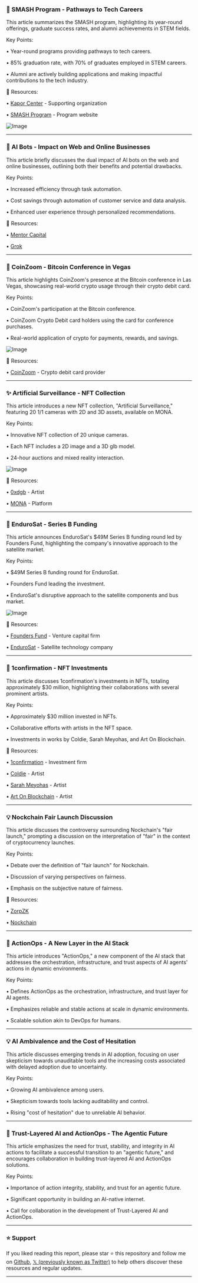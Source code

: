### 🤖 SMASH Program - Pathways to Tech Careers

This article summarizes the SMASH program, highlighting its year-round offerings, graduate success rates, and alumni achievements in STEM fields.

Key Points:

• Year-round programs providing pathways to tech careers.


• 85% graduation rate, with 70% of graduates employed in STEM careers.


• Alumni are actively building applications and making impactful contributions to the tech industry.


🔗 Resources:

• [Kapor Center](https://x.com/KaporCenter) - Supporting organization


• [SMASH Program](https://x.com/SMASHprogram) - Program website


![Image](https://pbs.twimg.com/ext_tw_video_thumb/1927463168084791296/pu/img/LngHziHyyBeOnBtj.jpg)


---

### 🤖 AI Bots - Impact on Web and Online Businesses

This article briefly discusses the dual impact of AI bots on the web and online businesses, outlining both their benefits and potential drawbacks.

Key Points:

• Increased efficiency through task automation.


• Cost savings through automation of customer service and data analysis.


• Enhanced user experience through personalized recommendations.


🔗 Resources:

• [Mentor Capital](https://x.com/mentorcapital1)


• [Grok](https://x.com/grok)


---

### 🚀 CoinZoom - Bitcoin Conference in Vegas

This article highlights CoinZoom's presence at the Bitcoin conference in Las Vegas, showcasing real-world crypto usage through their crypto debit card.

Key Points:

• CoinZoom's participation at the Bitcoin conference.


• CoinZoom Crypto Debit card holders using the card for conference purchases.


• Real-world application of crypto for payments, rewards, and savings.


![Image](https://pbs.twimg.com/media/Gr-q1fRXEAAS9fp?format=jpg&name=small)

🔗 Resources:

• [CoinZoom](https://x.com/GetCoinZoom) - Crypto debit card provider


---

### ✨ Artificial Surveillance - NFT Collection

This article introduces a new NFT collection, "Artificial Surveillance," featuring 20 1/1 cameras with 2D and 3D assets, available on MONA.

Key Points:

• Innovative NFT collection of 20 unique cameras.


• Each NFT includes a 2D image and a 3D glb model.


• 24-hour auctions and mixed reality interaction.


![Image](https://pbs.twimg.com/amplify_video_thumb/1927392591307288576/img/vP9lKcnVMq0BLJvx.jpg)

🔗 Resources:

• [0xdgb](https://x.com/0xdgb) - Artist


• [MONA](https://mona.co/) - Platform


---

### 🚀 EnduroSat - Series B Funding

This article announces EnduroSat's $49M Series B funding round led by Founders Fund, highlighting the company's innovative approach to the satellite market.

Key Points:

• $49M Series B funding round for EnduroSat.


• Founders Fund leading the investment.


• EnduroSat's disruptive approach to the satellite components and bus market.


![Image](https://pbs.twimg.com/media/Gr9Ye3SXQAAAX-O?format=jpg&name=900x900)

🔗 Resources:

• [Founders Fund](https://x.com/foundersfund) - Venture capital firm


• [EnduroSat](https://x.com/EnduroSat) - Satellite technology company


---

### 🤖 1confirmation - NFT Investments

This article discusses 1confirmation's investments in NFTs, totaling approximately $30 million, highlighting their collaborations with several prominent artists.

Key Points:

• Approximately $30 million invested in NFTs.


• Collaborative efforts with artists in the NFT space.


• Investments in works by Coldie, Sarah Meyohas, and Art On Blockchain.


🔗 Resources:

• [1confirmation](https://x.com/1confirmation) - Investment firm


• [Coldie](https://x.com/Coldie) - Artist


• [Sarah Meyohas](https://x.com/SarahMeyohas) - Artist


• [Art On Blockchain](https://x.com/ArtOnBlockchain) - Artist


---

### 💡 Nockchain Fair Launch Discussion

This article discusses the controversy surrounding Nockchain's "fair launch," prompting a discussion on the interpretation of "fair" in the context of cryptocurrency launches.

Key Points:

• Debate over the definition of "fair launch" for Nockchain.


• Discussion of varying perspectives on fairness.


• Emphasis on the subjective nature of fairness.



🔗 Resources:

• [ZorpZK](https://x.com/ZorpZK)


• [Nockchain](https://x.com/nockchain)


---

### 🤖 ActionOps - A New Layer in the AI Stack

This article introduces "ActionOps," a new component of the AI stack that addresses the orchestration, infrastructure, and trust aspects of AI agents' actions in dynamic environments.

Key Points:

• Defines ActionOps as the orchestration, infrastructure, and trust layer for AI agents.


• Emphasizes reliable and stable actions at scale in dynamic environments.


• Scalable solution akin to DevOps for humans.



---

### 💡 AI Ambivalence and the Cost of Hesitation

This article discusses emerging trends in AI adoption, focusing on user skepticism towards unauditable tools and the increasing costs associated with delayed adoption due to uncertainty.


Key Points:

• Growing AI ambivalence among users.


• Skepticism towards tools lacking auditability and control.


• Rising "cost of hesitation" due to unreliable AI behavior.


---

### 🤖 Trust-Layered AI and ActionOps - The Agentic Future

This article emphasizes the need for trust, stability, and integrity in AI actions to facilitate a successful transition to an "agentic future," and encourages collaboration in building trust-layered AI and ActionOps solutions.

Key Points:

• Importance of action integrity, stability, and trust for an agentic future.


• Significant opportunity in building an AI-native internet.


• Call for collaboration in the development of Trust-Layered AI and ActionOps.


---

### ⭐️ Support

If you liked reading this report, please star ⭐️ this repository and follow me on [Github](https://github.com/Drix10), [𝕏 (previously known as Twitter)](https://x.com/DRIX_10_) to help others discover these resources and regular updates.

---